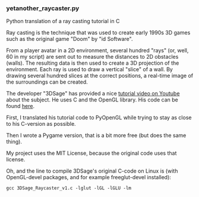 ### yetanother_raycaster.py
Python translation of a ray casting tutorial in C

Ray casting is the technique that was used to create early 1990s 3D games such as the original game "Doom" by "id Software".

From a player avatar in a 2D environment, several hundred "rays" (or, well, 60 in my script) are sent out to measure the distances to 2D obstacles (walls).
The resulting data is then used to create a 3D projection of the environment. Each ray is used to draw a vertical "slice" of a wall. By drawing several hundred slices at the correct positions, a real-time image of the surroundings can be created.

The developer "3DSage" has provided a nice [tutorial video on Youtube](https://www.youtube.com/watch?v=gYRrGTC7GtA) about the subject.
He uses C and the OpenGL library. His code can be found [here](https://github.com/3DSage/OpenGL-Raycaster_v1).

First, I translated his tutorial code to PyOpenGL while trying to stay as close to his C-version as possible.

Then I wrote a Pygame version, that is a bit more free (but does the same thing).

My project uses the MIT License, because the original code uses that license.

Oh, and the line to compile 3DSage's original C-code on Linux is (with OpenGL-devel packages, and for example freeglut-devel installed):

    gcc 3DSage_Raycaster_v1.c -lglut -lGL -lGLU -lm
